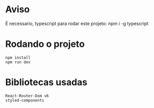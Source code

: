 # Aviso
É necessario, typescript para rodar este projeto:
    npm i -g typescript

# Rodando o projeto
    npm install
    npm run dev
# Bibliotecas usadas
    React-Router-Dom v6
    styled-components    